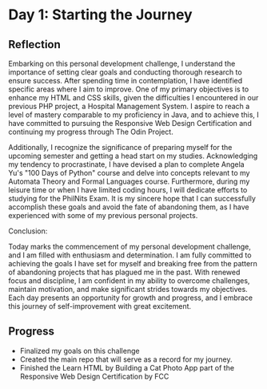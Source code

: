 # Day 1: Starting the Journey

## Reflection

 Embarking on this personal development challenge, I understand the importance of setting clear goals and conducting thorough research to ensure success. After spending time in contemplation, I have identified specific areas where I aim to improve. One of my primary objectives is to enhance my HTML and CSS skills, given the difficulties I encountered in our previous PHP project, a Hospital Management System. I aspire to reach a level of mastery comparable to my proficiency in Java, and to achieve this, I have committed to pursuing the Responsive Web Design Certification and continuing my progress through The Odin Project.

 Additionally, I recognize the significance of preparing myself for the upcoming semester and getting a head start on my studies. Acknowledging my tendency to procrastinate, I have devised a plan to complete Angela Yu's "100 Days of Python" course and delve into concepts relevant to my Automata Theory and Formal Languages course. Furthermore, during my leisure time or when I have limited coding hours, I will dedicate efforts to studying for the PhilNits Exam. It is my sincere hope that I can successfully accomplish these goals and avoid the fate of abandoning them, as I have experienced with some of my previous personal projects.

 Conclusion:

 Today marks the commencement of my personal development challenge, and I am filled with enthusiasm and determination. I am fully committed to achieving the goals I have set for myself and breaking free from the pattern of abandoning projects that has plagued me in the past. With renewed focus and discipline, I am confident in my ability to overcome challenges, maintain motivation, and make significant strides towards my objectives. Each day presents an opportunity for growth and progress, and I embrace this journey of self-improvement with great excitement.

## Progress
 - Finalized my goals on this challenge
 - Created the main repo that will serve as a record for my journey.
 - Finished the Learn HTML by Building a Cat Photo App part of the Responsive Web Design Certification by FCC